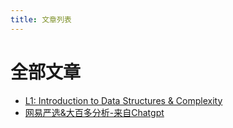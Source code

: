 ```yaml
---
title: 文章列表
---
```


# 全部文章

- [L1: Introduction to Data Structures & Complexity](/posts/l1-intro-data-structures-algo)
- [网易严选&大百多分析-来自Chatgpt](/posts/netease-vs-dabaibai-analysis)